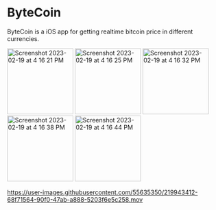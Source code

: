# ByteCoin
ByteCoin is a iOS app for getting realtime bitcoin price in different currencies.

<img width="154" alt="Screenshot 2023-02-19 at 4 16 21 PM" src="https://user-images.githubusercontent.com/55635350/219943342-3a26a7bb-3e3c-4762-abd8-5c7c4351d399.png">
<img width="154" alt="Screenshot 2023-02-19 at 4 16 25 PM" src="https://user-images.githubusercontent.com/55635350/219943345-21ca49be-e05e-4fea-82bf-e302c869a773.png">
<img width="154" alt="Screenshot 2023-02-19 at 4 16 32 PM" src="https://user-images.githubusercontent.com/55635350/219943349-e19791f7-4f3a-46ba-8e49-82285dd7766f.png">
<img width="154" alt="Screenshot 2023-02-19 at 4 16 38 PM" src="https://user-images.githubusercontent.com/55635350/219943350-9f9df659-f823-43fa-9eee-cfd093e5d8f3.png">
<img width="154" alt="Screenshot 2023-02-19 at 4 16 44 PM" src="https://user-images.githubusercontent.com/55635350/219943351-02ef85ae-7ac7-4e38-a78b-96881ecb2ee5.png">




https://user-images.githubusercontent.com/55635350/219943412-68f71564-90f0-47ab-a888-5203f6e5c258.mov


